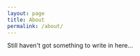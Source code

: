 ```yaml
---
layout: page
title: About
permalink: /about/
---
```


Still haven't got something to write in here...
